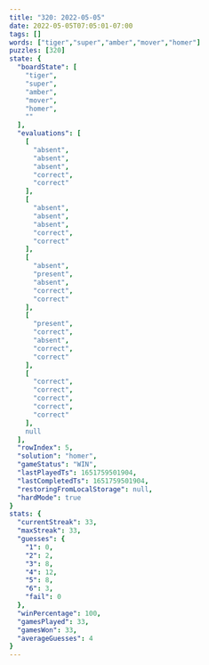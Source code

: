 ```yaml
---
title: "320: 2022-05-05"
date: 2022-05-05T07:05:01-07:00
tags: []
words: ["tiger","super","amber","mover","homer"]
puzzles: [320]
state: {
  "boardState": [
    "tiger",
    "super",
    "amber",
    "mover",
    "homer",
    ""
  ],
  "evaluations": [
    [
      "absent",
      "absent",
      "absent",
      "correct",
      "correct"
    ],
    [
      "absent",
      "absent",
      "absent",
      "correct",
      "correct"
    ],
    [
      "absent",
      "present",
      "absent",
      "correct",
      "correct"
    ],
    [
      "present",
      "correct",
      "absent",
      "correct",
      "correct"
    ],
    [
      "correct",
      "correct",
      "correct",
      "correct",
      "correct"
    ],
    null
  ],
  "rowIndex": 5,
  "solution": "homer",
  "gameStatus": "WIN",
  "lastPlayedTs": 1651759501904,
  "lastCompletedTs": 1651759501904,
  "restoringFromLocalStorage": null,
  "hardMode": true
}
stats: {
  "currentStreak": 33,
  "maxStreak": 33,
  "guesses": {
    "1": 0,
    "2": 2,
    "3": 8,
    "4": 12,
    "5": 8,
    "6": 3,
    "fail": 0
  },
  "winPercentage": 100,
  "gamesPlayed": 33,
  "gamesWon": 33,
  "averageGuesses": 4
}
---
```


<!-- more -->
